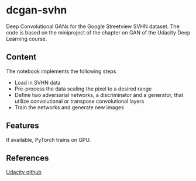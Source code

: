 # dcgan-svhn
Deep Convolutional GANs for the Google Streetview SVHN dataset. The code is based on the miniproject of the chapter on GAN of the Udacity Deep Learning course. 

## Content
The notebook implements the following steps
* Load in SVHN data
* Pre-process the data scaling the pixel to a desired range
* Define two adversarial networks, a discriminator and a generator, that utilize convolutional or transpose convolutional layers
* Train the networks and generate new images
## Features
If available, PyTorch trains on GPU.

## References
[Udacity github](https://github.com/udacity/deep-learning-v2-pytorch.git)
